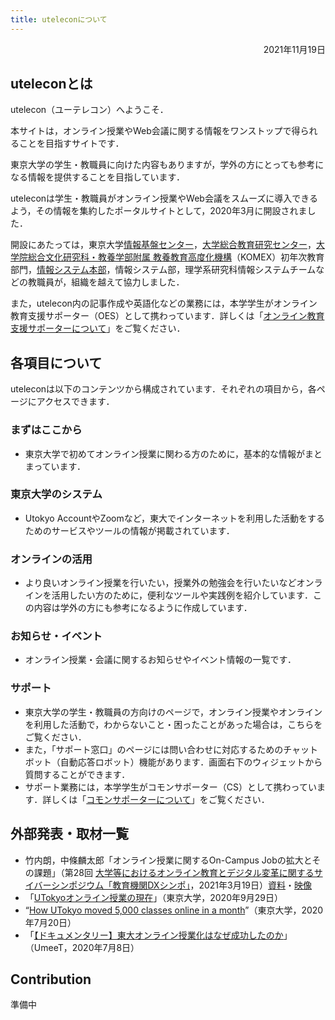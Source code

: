 ```yaml
---
title: uteleconについて
---
```


<p style="text-align: right">
2021年11月19日</p>



## uteleconとは

utelecon（ユーテレコン）へようこそ．

本サイトは，オンライン授業やWeb会議に関する情報をワンストップで得られることを目指すサイトです．

東京大学の学生・教職員に向けた内容もありますが，学外の方にとっても参考になる情報を提供することを目指しています．

uteleconは学生・教職員がオンライン授業やWeb会議をスムーズに導入できるよう，その情報を集約したポータルサイトとして，2020年3月に開設されました．

開設にあたっては，東京大学[情報基盤センター](https://www.itc.u-tokyo.ac.jp/)，[大学総合教育研究センター](https://www.he.u-tokyo.ac.jp/)，[大学院総合文化研究科・教養学部附属 教養教育高度化機構](http://www.komex.c.u-tokyo.ac.jp/)（KOMEX）初年次教育部門，[情報システム本部](https://www.u-tokyo.ac.jp/adm/dics/ja/index.html)，情報システム部，理学系研究科情報システムチームなどの教職員が，組織を越えて協力しました．

また，utelecon内の記事作成や英語化などの業務には，本学学生がオンライン教育支援サポーター（OES）として携わっています．詳しくは「[オンライン教育支援サポーターについて](oes)」をご覧ください．

## 各項目について

uteleconは以下のコンテンツから構成されています．それぞれの項目から，各ページにアクセスできます．

### まずはここから

* 東京大学で初めてオンライン授業に関わる方のために，基本的な情報がまとまっています．

### 東京大学のシステム
* Utokyo AccountやZoomなど，東大でインターネットを利用した活動をするためのサービスやツールの情報が掲載されています．

### オンラインの活用

* より良いオンライン授業を行いたい，授業外の勉強会を行いたいなどオンラインを活用したい方のために，便利なツールや実践例を紹介しています．この内容は学外の方にも参考になるように作成しています．

### お知らせ・イベント

* オンライン授業・会議に関するお知らせやイベント情報の一覧です．

### サポート

* 東京大学の学生・教職員の方向けのページで，オンライン授業やオンラインを利用した活動で，わからないこと・困ったことがあった場合は，こちらをご覧ください．
* また，「サポート窓口」のページには問い合わせに対応するためのチャットボット（自動応答ロボット）機能があります．画面右下のウィジェットから質問することができます．
* サポート業務には，本学学生がコモンサポーター（CS）として携わっています．詳しくは「[コモンサポーターについて](cs)」をご覧ください．


## 外部発表・取材一覧

* 竹内朗，中條麟太郎「オンライン授業に関するOn-Campus Jobの拡大とその課題」（第28回 [大学等におけるオンライン教育とデジタル変革に関するサイバーシンポジウム「教育機関DXシンポ」](https://www.nii.ac.jp/event/other/decs/)，2021年3月19日）[資料](https://www.nii.ac.jp/event/upload/20210319-07_UT.pdf)・[映像](https://youtu.be/g837oBruR1U)
* 「[UTokyoオンライン授業の現在](https://www.u-tokyo.ac.jp/focus/ja/features/z1304_00084.html)」（東京大学，2020年9月29日）
* “[How UTokyo moved 5,000 classes online in a month](https://www.u-tokyo.ac.jp/focus/en/features/z0508_00181.html)”（東京大学，2020年7月20日）
* 「[【ドキュメンタリー】東大オンライン授業化はなぜ成功したのか](https://todai-umeet.com/article/55241)」（UmeeT，2020年7月8日）


## Contribution

準備中
